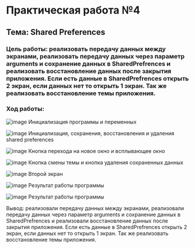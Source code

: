 # Практическая работа №4

## Тема: Shared Preferences


### Цель работы: реализовать передачу данных между экранами, реализовать передачу данных через параметр arguments и сохранение данных в SharedPrefrences и реализовать восстановление данных после закрытия приложения. Если есть данные в SharedPrefrences открыть 2 экран, если данных нет то открыть 1 экран. Так же реализовать восстановление темы приложения.

### Ход работы:
![image](https://user-images.githubusercontent.com/114491231/208088433-227afb50-6662-4e1e-aa47-b0633668a460.png)
Инициализация программы и переменных

![image](https://user-images.githubusercontent.com/114491231/208088523-186007d0-e197-4572-ab0c-b49f7b8a3d74.png)
Инициализация, сохранения, восстановления и удаления shared preferences

![image](https://user-images.githubusercontent.com/114491231/208088558-b7a17d31-f073-42fa-b613-f244270a202a.png)
Кнопка перехода на новое окно и всплывающее окно

![image](https://user-images.githubusercontent.com/114491231/208088589-7ab7eaa5-5b98-4e8d-8af7-fa688a5a6bec.png)
Кнопка смены темы и кнопка удаления сохраненных данных

![image](https://user-images.githubusercontent.com/114491231/208088614-6b589416-1218-4870-b1fd-67aff10b6ec8.png)
Второй экран

![image](https://user-images.githubusercontent.com/114491231/208088638-04adca5b-991a-471f-a75b-3de4f7118d4b.png)
Результат работы программы

![image](https://user-images.githubusercontent.com/114491231/208088674-7654be96-75cb-4137-be4e-390935d7b365.png)
Результат работы программы


Вывод: реализовали передачу данных между экранами, реализовали передачу данных через параметр arguments и сохранение данных в SharedPrefrences и реализовали восстановление данных после закрытия приложения. Если есть данные в SharedPrefrences открыть 2 экран, если данных нет то открыть 1 экран. Так же реализовать восстановление темы приложения.


